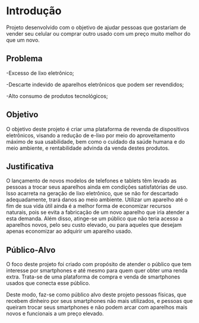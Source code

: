 # Introdução

Projeto desenvolvido com o objetivo de ajudar pessoas que gostariam de vender seu celular ou comprar outro usado com um preço muito melhor do que um novo.

## Problema

-Excesso de lixo eletrônico; 

-Descarte indevido de aparelhos eletrônicos que podem ser revendidos; 

-Alto consumo de produtos tecnológicos; 

## Objetivo

O objetivo deste projeto é criar uma plataforma de revenda de dispositivos eletrônicos, visando a redução de e-lixo por meio do aproveitamento máximo de sua usabilidade, bem como o cuidado da saúde humana e do meio ambiente, e rentabilidade advinda da venda destes produtos. 

## Justificativa

O lançamento de novos modelos de telefones e tablets têm levado as pessoas a trocar seus aparelhos ainda em condições satisfatórias de uso. Isso acarreta na geração de lixo eletrônico, que se não for descartado adequadamente, trará danos ao meio ambiente. Utilizar um aparelho até o fim de sua vida útil ainda é a melhor forma de economizar recursos naturais, pois se evita a fabricação de um novo aparelho que iria atender a esta demanda. Além disso, atinge-se um público que não teria acesso a aparelhos novos, pelo seu custo elevado, ou para aqueles que desejam apenas economizar ao adquirir um aparelho usado. 

## Público-Alvo

O foco deste projeto foi criado com propósito de atender o público que tem interesse por smartphones e até mesmo para quem quer obter uma renda extra. Trata-se de uma plataforma de compra e venda de smartphones usados que conecta esse público.  

Deste modo, faz-se como público alvo deste projeto pessoas físicas, que recebem dinheiro por seus smartphones não mais utilizados, e pessoas que queiram trocar seus smartphones e não podem arcar com aparelhos mais novos e funcionais a um preço elevado.
